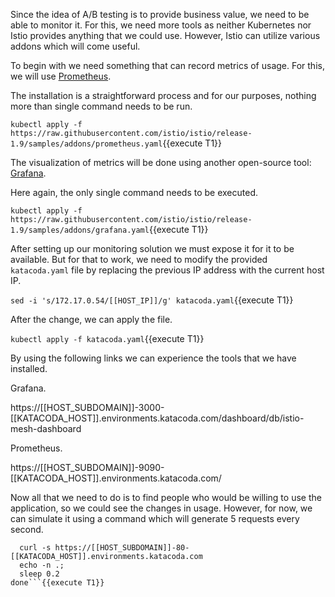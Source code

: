 Since the idea of A/B testing is to provide business value, we need to be able to monitor it.
For this, we need more tools as neither Kubernetes nor Istio provides anything that we could use.
However, Istio can utilize various addons which will come useful.

To begin with we need something that can record metrics of usage. For this, we will use [Prometheus](https://prometheus.io).

The installation is a straightforward process and for our purposes, nothing more than single command needs to be run.

`kubectl apply -f https://raw.githubusercontent.com/istio/istio/release-1.9/samples/addons/prometheus.yaml`{{execute T1}}

The visualization of metrics will be done using another open-source tool: [Grafana](https://grafana.com). 

Here again, the only single command needs to be executed.

`kubectl apply -f https://raw.githubusercontent.com/istio/istio/release-1.9/samples/addons/grafana.yaml`{{execute T1}}

After setting up our monitoring solution we must expose it for it to be available.
But for that to work, we need to modify the provided `katacoda.yaml` file by replacing the previous IP address with the current host IP.

`sed -i 's/172.17.0.54/[[HOST_IP]]/g' katacoda.yaml`{{execute T1}}

After the change, we can apply the file.

`kubectl apply -f katacoda.yaml`{{execute T1}}

By using the following links we can experience the tools that we have installed.

Grafana.

https://[[HOST_SUBDOMAIN]]-3000-[[KATACODA_HOST]].environments.katacoda.com/dashboard/db/istio-mesh-dashboard

Prometheus.

https://[[HOST_SUBDOMAIN]]-9090-[[KATACODA_HOST]].environments.katacoda.com/

Now all that we need to do is to find people who would be willing to use the application, so we could see the changes in usage.
However, for now, we can simulate it using a command which will generate 5 requests every second.

```while true; do
  curl -s https://[[HOST_SUBDOMAIN]]-80-[[KATACODA_HOST]].environments.katacoda.com
  echo -n .;
  sleep 0.2
done```{{execute T1}}
